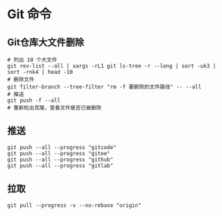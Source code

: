 # Git 命令

## Git仓库大文件删除

```shell
# 列出 10 个大文件
git rev-list --all | xargs -rL1 git ls-tree -r --long | sort -uk3 | sort -rnk4 | head -10
# 删除文件
git filter-branch --tree-filter "rm -f 要删除的文件路径" -- --all
# 推送
git push -f --all
# 重新检出克隆，查看文件是否已被删除
```

## 推送

```
git push --all --progress "gitcode"
git push --all --progress "gitee"
git push --all --progress "github"
git push --all --progress "gitlab"
```

## 拉取

```
git pull --progress -v --no-rebase "origin"
```
